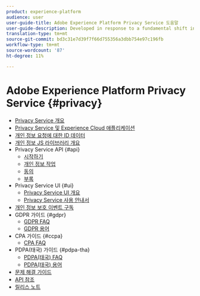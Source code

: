 ```yaml
---
product: experience-platform
audience: user
user-guide-title: Adobe Experience Platform Privacy Service 도움말
user-guide-description: Developed in response to a fundamental shift in how businesses are required to manage the personal data of their customers, Adobe Experience Platform Privacy Service provides a RESTful API and user interface to help you manage customer data requests. With Privacy Service, you can submit requests to access and delete personal customer data from Adobe Experience Cloud applications, facilitating automated compliance with legal and organizational privacy regulations.
translation-type: tm+mt
source-git-commit: bd3c31e7d39f7f66d755356a3dbb754e97c196fb
workflow-type: tm+mt
source-wordcount: '87'
ht-degree: 11%

---
```



# Adobe Experience Platform Privacy Service {#privacy}

* [Privacy Service 개요](home.md)
* [Privacy Service 및 Experience Cloud 애플리케이션](experience-cloud-apps.md)
* [개인 정보 요청에 대한 ID 데이터](identity-data.md)
* [개인 정보 JS 라이브러리 개요](js-library.md)
* Privacy Service API {#api}
   * [시작하기](api/getting-started.md)
   * [개인 정보 작업](api/privacy-jobs.md)
   * [동의](api/consent.md)
   * [부록](api/appendix.md)
* Privacy Service UI {#ui}
   * [Privacy Service UI 개요](ui/overview.md)
   * [Privacy Service 사용 안내서](ui/user-guide.md)
* [개인 정보 보호 이벤트 구독](privacy-events.md)
* GDPR 가이드 {#gdpr}
   * [GDPR FAQ](gdpr/faq.md)
   * [GDPR 용어](gdpr/terminology.md)
* CPA 가이드 {#ccpa}
   * [CPA FAQ](ccpa/faq.md)
* PDPA(태국) 가이드 {#pdpa-tha}
   * [PDPA(태국) FAQ](./pdpa-tha/faq.md)
   * [PDPA(태국) 용어](./pdpa-tha/terminology.md)
* [문제 해결 가이드](troubleshooting-guide.md)
* [API 참조](https://www.adobe.io/apis/experienceplatform/home/api-reference.html#!acpdr/swagger-specs/privacy-service.yaml)
* [릴리스 노트](release-notes.md)
